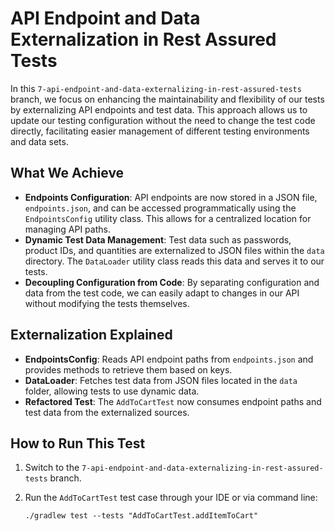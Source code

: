 # API Endpoint and Data Externalization in Rest Assured Tests

In this `7-api-endpoint-and-data-externalizing-in-rest-assured-tests` branch, we focus on enhancing the maintainability and flexibility of our tests by externalizing API endpoints and test data. This approach allows us to update our testing configuration without the need to change the test code directly, facilitating easier management of different testing environments and data sets.

## What We Achieve

- **Endpoints Configuration**: API endpoints are now stored in a JSON file, `endpoints.json`, and can be accessed programmatically using the `EndpointsConfig` utility class. This allows for a centralized location for managing API paths.
- **Dynamic Test Data Management**: Test data such as passwords, product IDs, and quantities are externalized to JSON files within the `data` directory. The `DataLoader` utility class reads this data and serves it to our tests.
- **Decoupling Configuration from Code**: By separating configuration and data from the test code, we can easily adapt to changes in our API without modifying the tests themselves.

## Externalization Explained

- **EndpointsConfig**: Reads API endpoint paths from `endpoints.json` and provides methods to retrieve them based on keys.
- **DataLoader**: Fetches test data from JSON files located in the `data` folder, allowing tests to use dynamic data.
- **Refactored Test**: The `AddToCartTest` now consumes endpoint paths and test data from the externalized sources.

## How to Run This Test

1. Switch to the `7-api-endpoint-and-data-externalizing-in-rest-assured-tests` branch.
2. Run the `AddToCartTest` test case through your IDE or via command line:

   ```shell
   ./gradlew test --tests "AddToCartTest.addItemToCart"
   ```